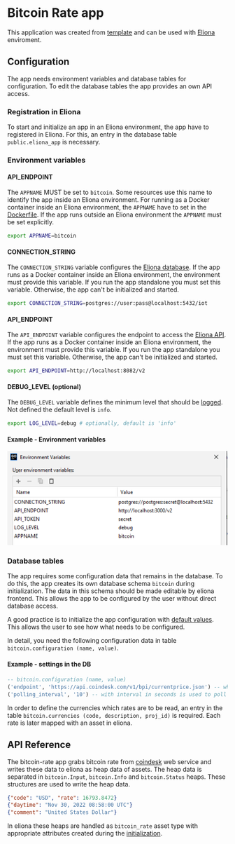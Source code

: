 # Bitcoin Rate app
This application was created from [template](https://docs.github.com/en/repositories/creating-and-managing-repositories/creating-a-repository-from-a-template) and can be used with [Eliona](https://www.eliona.io/) enviroment.


## Configuration

The app needs environment variables and database tables for configuration. To edit the database tables the app provides an own API access.


### Registration in Eliona ###

To start and initialize an app in an Eliona environment, the app have to registered in Eliona. For this, an entry in the database table `public.eliona_app` is necessary.


### Environment variables ###

#### API_ENDPOINT
The `APPNAME` MUST be set to `bitcoin`. Some resources use this name to identify the app inside an Eliona environment. For running as a Docker container inside an Eliona environment, the `APPNAME` have to set in the [Dockerfile](Dockerfile). If the app runs outside an Eliona environment the `APPNAME` must be set explicitly.

```bash
export APPNAME=bitcoin
```

#### CONNECTION_STRING

The `CONNECTION_STRING` variable configures the [Eliona database](https://github.com/eliona-smart-building-assistant/go-eliona/tree/main/db). If the app runs as a Docker container inside an Eliona environment, the environment must provide this variable. If you run the app standalone you must set this variable. Otherwise, the app can't be initialized and started.

```bash
export CONNECTION_STRING=postgres://user:pass@localhost:5432/iot
```

#### API_ENDPOINT

The `API_ENDPOINT` variable configures the endpoint to access the [Eliona API](https://github.com/eliona-smart-building-assistant/eliona-api). If the app runs as a Docker container inside an Eliona environment, the environment must provide this variable. If you run the app standalone you must set this variable. Otherwise, the app can't be initialized and started.

```bash
export API_ENDPOINT=http://localhost:8082/v2
```

#### DEBUG_LEVEL (optional)

The `DEBUG_LEVEL` variable defines the minimum level that should be [logged](https://github.com/eliona-smart-building-assistant/go-eliona/tree/main/log). Not defined the default level is `info`.

```bash
export LOG_LEVEL=debug # optionally, default is 'info'
```

#### Example - Environment variables 
![img.png](environment_variables.png)

### Database tables ###

The app requires some configuration data that remains in the database. To do this, the app creates its own database schema `bitcoin` during initialization. The data in this schema should be made editable by eliona frontend. This allows the app to be configured by the user without direct database access.

A good practice is to initialize the app configuration with [default values](sql/defaults.sql). This allows the user to see how what needs to be configured.

In detail, you need the following configuration data in table `bitcoin.configuration (name, value)`.

#### Example - settings in the DB
```sql
-- bitcoin.configuration (name, value)
('endpoint', 'https://api.coindesk.com/v1/bpi/currentprice.json') -- where is the API located
('polling_interval', '10') -- with interval in seconds is used to poll the API 
```

In order to define the currencies which rates are to be read, an entry in the table `bitcoin.currencies (code, description, proj_id)` is required. Each rate is later mapped with an asset in eliona.


## API Reference

The bitcoin-rate app grabs bitcoin rate from [coindesk](https://api.coindesk.com/v1/bpi/currentprice.json) web service and writes these data to eliona as heap data of assets. The heap data is separated in `bitcoin.Input`, `bitcoin.Info` and `bitcoin.Status` heaps. These structures are used to write the heap data.

```json
{"code": "USD", "rate": 16793.8472}
{"daytime": "Nov 30, 2022 08:58:00 UTC"}
{"comment": "United States Dollar"}
```

In eliona these heaps are handled as `bitcoin_rate` asset type with appropriate attributes created during the [initialization](init/init.sql).

